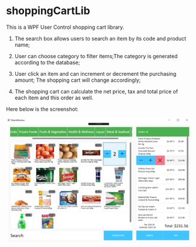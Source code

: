 # shoppingCartLib 

This is a WPF User Control shopping cart library.

1. The search box allows users to search an item by its code and product name;

2. User can choose category to filter items;The category is generated according to the database;

3. User click an item and can increment or decrement the purchasing amount; The shopping cart will change accordingly;

4. The shopping cart can calculate the net price, tax and total price of each item and this order as well.

Here below is the screenshot: 

![alt tag](https://github.com/TaoL102/shoppingCartLib/blob/master/Test/screenshot.png)
